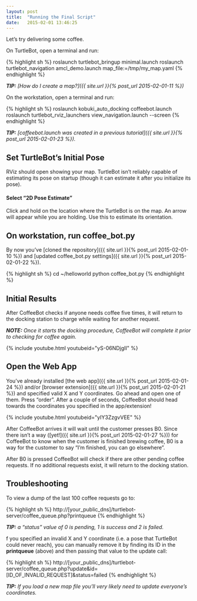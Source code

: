 ```yaml
---
layout: post
title:  "Running the Final Script"
date:   2015-02-01 13:46:25
---
```


Let’s try delivering some coffee.

On TurtleBot, open a terminal and run:

{% highlight sh %}
roslaunch turtlebot_bringup minimal.launch
roslaunch turtlebot_navigation amcl_demo.launch map_file:=/tmp/my_map.yaml
{% endhighlight %}

***TIP:** [How do I create a map?]({{ site.url }}{% post_url 2015-02-01-11 %})*

On the workstation, open a terminal and run:

{% highlight sh %}
roslaunch kobuki_auto_docking coffeebot.launch
roslaunch turtlebot_rviz_launchers view_navigation.launch --screen
{% endhighlight %}

***TIP:** [coffeebot.launch was created in a previous tutorial]({{ site.url }}{% post_url 2015-02-01-23 %}).*

## Set TurtleBot’s Initial Pose

RViz should open showing your map. TurtleBot isn’t reliably capable of estimating its pose on startup (though it can estimate it after you initialize its pose).

#### Select “2D Pose Estimate”

Click and hold on the location where the TurtleBot is on the map.  An arrow will appear while you are holding. Use this to estimate its orientation.

## On workstation, run coffee_bot.py

By now you’ve [cloned the repository]({{ site.url }}{% post_url 2015-02-01-10 %}) and [updated coffee_bot.py settings]({{ site.url }}{% post_url 2015-02-01-22 %}).

{% highlight sh %}
cd ~/helloworld
python coffee_bot.py
{% endhighlight %}

## Initial Results

After CoffeeBot checks if anyone needs coffee five times, it will return to the docking station to charge while waiting for another request.

***NOTE:** Once it starts the docking procedure, CoffeeBot will complete it prior to checking for coffee again.*

{% include youtube.html youtubeid="yS-06NDjgII" %}

## Open the Web App

You’ve already installed [the web app]({{ site.url }}{% post_url 2015-02-01-24 %}) and/or [browser extension]({{ site.url }}{% post_url 2015-02-01-21 %}) and specified valid X and Y coordinates. Go ahead and open one of them. Press “order”. After a couple of seconds, CoffeeBot should head towards the coordinates you specified in the app/extension!

{% include youtube.html youtubeid="yIY3ZzgvVEE" %}

After CoffeeBot arrives it will wait until the customer presses B0. Since there isn’t a way ([yet!]({{ site.url }}{% post_url 2015-02-01-27 %})) for CoffeeBot to know when the customer is finished brewing coffee, B0 is a way for the customer to say “I’m finished, you can go elsewhere”.

After B0 is pressed CoffeeBot will check if there are other pending coffee requests. If no additional requests exist, it will return to the docking station.

## Troubleshooting

To view a dump of the last 100 coffee requests go to:

{% highlight sh %}
http://[your_public_dns]/turtlebot-server/coffee_queue.php?printqueue
{% endhighlight %}

***TIP:** a “status” value of 0 is pending, 1 is success and 2 is failed.*

f you specified an invalid X and Y coordinate (i.e. a pose that TurtleBot could never reach), you can manually remove it by finding its ID in the **printqueue** (above) and then passing that value to the update call:

{% highlight sh %}
http://[your_public_dns]/turtlebot-server/coffee_queue.php?update&id=[ID_OF_INVALID_REQUEST]&status=failed
{% endhighlight %}

***TIP:** If you load a new map file you’ll very likely need to update everyone’s coordinates.*